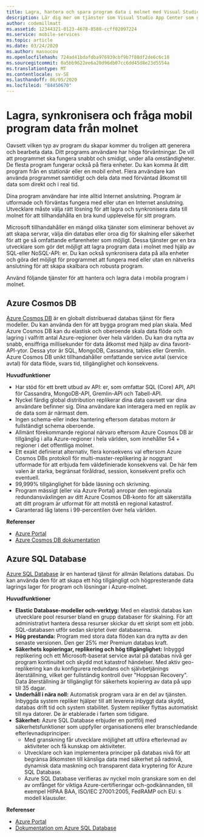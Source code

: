 ```yaml
---
title: Lagra, hantera och spara program data i molnet med Visual Studio App Center-och Azure-tjänster
description: Lär dig mer om tjänster som Visual Studio App Center som gör att du kan lagra, hantera och bevara mobil program data i molnet.
author: codemillmatt
ms.assetid: 12344321-0123-4678-8588-ccff02097224
ms.service: mobile-services
ms.topic: article
ms.date: 03/24/2020
ms.author: masoucou
ms.openlocfilehash: 724ad41bdafdba976939cbf9b7f88df2de6c6c18
ms.sourcegitcommit: 0a5bb9622ee6a20d96db07cc6dd45d8e23d5554a
ms.translationtype: MT
ms.contentlocale: sv-SE
ms.lasthandoff: 06/05/2020
ms.locfileid: "84450670"
---
```

# <a name="store-sync-and-query-mobile-application-data-from-the-cloud"></a>Lagra, synkronisera och fråga mobil program data från molnet
Oavsett vilken typ av program du skapar kommer du troligen att generera och bearbeta data. Ditt programs användare har höga förväntningar. De vill att programmet ska fungera snabbt och smidigt, under alla omständigheter. De flesta program fungerar också på flera enheter. Du kan komma åt ditt program från en stationär eller en mobil enhet. Flera användare kan använda programmet samtidigt och dela data med förväntad åtkomst till data som direkt och i real tid.

Dina program användare har inte alltid Internet anslutning. Program är utformade och förväntas fungera med eller utan en Internet anslutning. Utvecklare måste välja rätt lösning för att lagra och synkronisera data till molnet för att tillhandahålla en bra kund upplevelse för sitt program.

Microsoft tillhandahåller en mängd olika tjänster som eliminerar behovet av att skapa servrar, välja din databas eller oroa dig för skalning eller säkerhet för att ge så omfattande erfarenheter som möjligt. Dessa tjänster ger en bra utvecklare som gör det möjligt att lagra program data i molnet med hjälp av SQL-eller NoSQL-API: er. Du kan också synkronisera data på alla enheter och göra det möjligt för programmet att fungera med eller utan en nätverks anslutning för att skapa skalbara och robusta program.

Använd följande tjänster för att hantera och lagra data i mobila program i molnet.

## <a name="azure-cosmos-db"></a>Azure Cosmos DB
[Azure Cosmos DB](https://azure.microsoft.com/services/cosmos-db/) är en globalt distribuerad databas tjänst för flera modeller. Du kan använda den för att bygga program med plan skala. Med Azure Cosmos DB kan du elastisk och oberoende skala data flöde och lagring i valfritt antal Azure-regioner över hela världen. Du kan dra nytta av snabb, ensiffriga millisekunder för data åtkomst med hjälp av dina favorit-API-ytor. Dessa ytor är SQL, MongoDB, Cassandra, tables eller Gremlin. Azure Cosmos DB unikt tillhandahåller omfattande service avtal (service avtal) för data flöde, svars tid, tillgänglighet och konsekvens.

**Huvudfunktioner**
- Har stöd för ett brett utbud av API: er, som omfattar SQL (Core) API, API för Cassandra, MongoDB-API, Gremlin-API och Tabell-API.
- Nyckel färdig global distribution replikerar dina data oavsett var dina användare befinner sig. Dina användare kan interagera med en replik av de data som är närmast dem.
- Ingen schema-eller index hantering eftersom databas motorn är fullständigt schema oberoende.
- Allmänt förekommande regional närvaro eftersom Azure Cosmos DB är tillgänglig i alla Azure-regioner i hela världen, som innehåller 54 + regioner i det offentliga molnet.
- Ett exakt definierat alternativ, flera konsekvens val eftersom Azure Cosmos DBs protokoll för multi-master-replikering är noggrant utformade för att erbjuda fem väldefinierade konsekvens val. De här fem valen är starka, begränsat föråldrad, session, konsekvent prefix och eventuell.
- 99,999% tillgänglighet för både läsning och skrivning.
- Program mässigt (eller via Azure Portal) anropar den regionala redundansväxlingen av ditt Azure Cosmos DB-konto för att säkerställa att ditt program är utformat för att motstå en regional katastrof.
- Garanterad låg latens i 99-percentilen över hela världen.

**Referenser**
- [Azure Portal](https://portal.azure.com) 
- [Azure Cosmos DB dokumentation](/azure/cosmos-db/introduction)

## <a name="azure-sql-database"></a>Azure SQL Database
 [Azure SQL Database](https://azure.microsoft.com/services/sql-database/) är en hanterad tjänst för allmän Relations databas. Du kan använda den för att skapa ett hög tillgängligt och högpresterande data lagrings lager för program och lösningar i Azure-molnet.

**Huvudfunktioner**
- **Elastic Database-modeller och-verktyg:** Med en elastisk databas kan utvecklare pool resurser bland en grupp databaser för skalning. För att administrativt hantera dessa resurser skickar du ett skript som ett jobb. SQL-databasen utför sedan skriptet över databaserna.
- **Hög prestanda:** Program med stora data flöden kan dra nytta av den senaste versionen. Den ger 25% mer Premium databas kraft.
- **Säkerhets kopieringar, replikering och hög tillgänglighet:** Inbyggd replikering och ett Microsoft-baserat service avtal på databas nivå ger program kontinuitet och skydd mot katastrof händelser. Med aktiv geo-replikering kan du konfigurera redundans och självbetjänings återställning, vilket ger fullständig kontroll över "Hoppsan Recovery". Data återställning är tillgängligt för säkerhets kopiering av data på upp till 35 dagar.
- **Underhåll i nära noll:** Automatisk program vara är en del av tjänsten. Inbyggda system repliker hjälper till att leverera inbyggt data skydd, databas drift tid och system stabilitet. System repliker flyttas automatiskt till nya datorer. De är etablerade i farten som tidigare.
- **Säkerhet:** Azure SQL Database erbjuder en portfölj med säkerhetsfunktioner som uppfyller organisationens eller branschledande efterlevnadsprinciper:
    - Med granskning får utvecklare möjlighet att utföra efterlevnad av aktiviteter och få kunskap om aktiviteter.
    - Utvecklare och kan implementera principer på databas nivå för att begränsa åtkomsten till känsliga data med säkerhet på radnivå, dynamisk data maskning och transparent data kryptering för Azure SQL Database.
    - Azure SQL Database verifieras av nyckel moln granskare som en del av omfånget för viktiga Azure-certifieringar och-godkännanden, till exempel HIPAA BAA, ISO/IEC 27001:2005, FedRAMP och EU: s modell klausuler.

**Referenser**
- [Azure Portal](https://portal.azure.com) 
- [Dokumentation om Azure SQL Database](/azure/sql-database/) 
